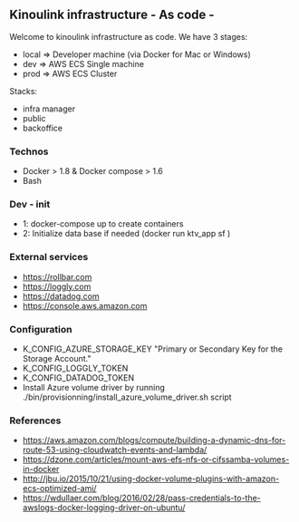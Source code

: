 ## Kinoulink infrastructure - As code -

Welcome to kinoulink infrastructure as code. We have 3 stages:
- local => Developer machine (via Docker for Mac or Windows)
- dev => AWS ECS Single machine
- prod => AWS ECS Cluster

Stacks:
- infra manager
- public
- backoffice

### Technos

- Docker > 1.8 & Docker compose > 1.6
- Bash

### Dev - init

- 1: docker-compose up to create containers
- 2: Initialize data base if needed (docker run ktv_app sf )

### External services

- https://rollbar.com
- https://loggly.com
- https://datadog.com
- https://console.aws.amazon.com

### Configuration

- K_CONFIG_AZURE_STORAGE_KEY "Primary or Secondary Key for the Storage Account."
- K_CONFIG_LOGGLY_TOKEN
- K_CONFIG_DATADOG_TOKEN
- Install Azure volume driver by running ./bin/provisionning/install_azure_volume_driver.sh script

### References

- https://aws.amazon.com/blogs/compute/building-a-dynamic-dns-for-route-53-using-cloudwatch-events-and-lambda/
- https://dzone.com/articles/mount-aws-efs-nfs-or-cifssamba-volumes-in-docker
- http://jbu.io/2015/10/21/using-docker-volume-plugins-with-amazon-ecs-optimized-ami/
- https://wdullaer.com/blog/2016/02/28/pass-credentials-to-the-awslogs-docker-logging-driver-on-ubuntu/
